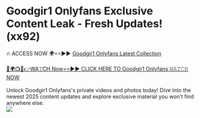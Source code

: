 # Goodgir1 Onlyfans Exclusive Content Leak - Fresh Updates! (xx92)

🔥 ACCESS NOW 🌍==►► <a href="https://tinyurl.com/kvy9nzfs" rel="nofollow">Goodgir1 Onlyfans Latest Collection</a>
<br><br>
[🔴🌍📺📱👉WA𝚃CH Now==►► CLICK HERE TO Goodgir1 Onlyfans 𝚆𝙰𝚃𝙲𝙷 NOW](https://tinyurl.com/kvy9nzfs)
<br><br>
Unlock Goodgir1 Onlyfans's private videos and photos today! Dive into the newest 2025 content updates and explore exclusive material you won’t find anywhere else.
<br>
<a href="https://tinyurl.com/kvy9nzfs" rel="nofollow" data-target="animated-image.originalLink"><img src="https://camo.githubusercontent.com/8a4f000d20f83aca3bf7ec5f350d767afa0574a8a352519fd8cfa583a6f93a33/68747470733a2f2f692e696d6775722e636f6d2f644a486b345a712e676966" data-canonical-src="https://i.imgur.com/dJHk4Zq.gif" style="max-width: 100%; display: inline-block;" data-target="animated-image.originalImage"></a>
<br>
